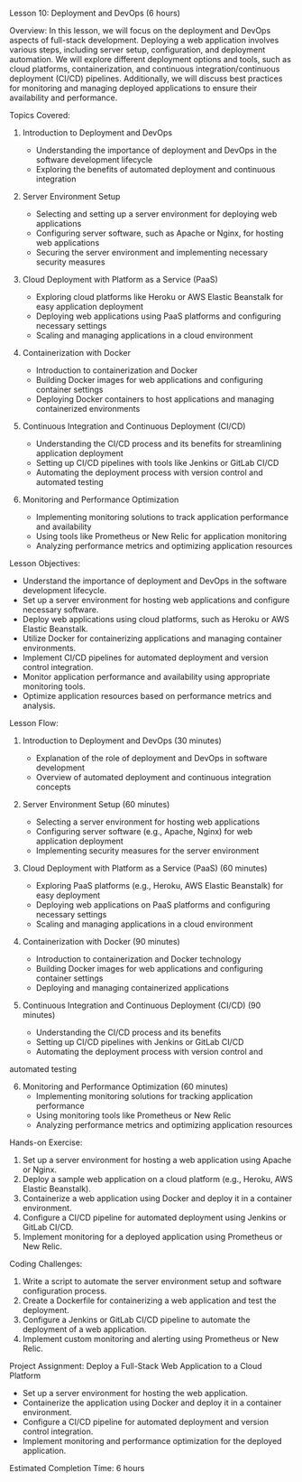 Lesson 10: Deployment and DevOps (6 hours)

Overview:
In this lesson, we will focus on the deployment and DevOps aspects of full-stack development. Deploying a web application involves various steps, including server setup, configuration, and deployment automation. We will explore different deployment options and tools, such as cloud platforms, containerization, and continuous integration/continuous deployment (CI/CD) pipelines. Additionally, we will discuss best practices for monitoring and managing deployed applications to ensure their availability and performance.

Topics Covered:
1. Introduction to Deployment and DevOps
   - Understanding the importance of deployment and DevOps in the software development lifecycle
   - Exploring the benefits of automated deployment and continuous integration

2. Server Environment Setup
   - Selecting and setting up a server environment for deploying web applications
   - Configuring server software, such as Apache or Nginx, for hosting web applications
   - Securing the server environment and implementing necessary security measures

3. Cloud Deployment with Platform as a Service (PaaS)
   - Exploring cloud platforms like Heroku or AWS Elastic Beanstalk for easy application deployment
   - Deploying web applications using PaaS platforms and configuring necessary settings
   - Scaling and managing applications in a cloud environment

4. Containerization with Docker
   - Introduction to containerization and Docker
   - Building Docker images for web applications and configuring container settings
   - Deploying Docker containers to host applications and managing containerized environments

5. Continuous Integration and Continuous Deployment (CI/CD)
   - Understanding the CI/CD process and its benefits for streamlining application deployment
   - Setting up CI/CD pipelines with tools like Jenkins or GitLab CI/CD
   - Automating the deployment process with version control and automated testing

6. Monitoring and Performance Optimization
   - Implementing monitoring solutions to track application performance and availability
   - Using tools like Prometheus or New Relic for application monitoring
   - Analyzing performance metrics and optimizing application resources

Lesson Objectives:
- Understand the importance of deployment and DevOps in the software development lifecycle.
- Set up a server environment for hosting web applications and configure necessary software.
- Deploy web applications using cloud platforms, such as Heroku or AWS Elastic Beanstalk.
- Utilize Docker for containerizing applications and managing container environments.
- Implement CI/CD pipelines for automated deployment and version control integration.
- Monitor application performance and availability using appropriate monitoring tools.
- Optimize application resources based on performance metrics and analysis.

Lesson Flow:
1. Introduction to Deployment and DevOps (30 minutes)
   - Explanation of the role of deployment and DevOps in software development
   - Overview of automated deployment and continuous integration concepts

2. Server Environment Setup (60 minutes)
   - Selecting a server environment for hosting web applications
   - Configuring server software (e.g., Apache, Nginx) for web application deployment
   - Implementing security measures for the server environment

3. Cloud Deployment with Platform as a Service (PaaS) (60 minutes)
   - Exploring PaaS platforms (e.g., Heroku, AWS Elastic Beanstalk) for easy deployment
   - Deploying web applications on PaaS platforms and configuring necessary settings
   - Scaling and managing applications in a cloud environment

4. Containerization with Docker (90 minutes)
   - Introduction to containerization and Docker technology
   - Building Docker images for web applications and configuring container settings
   - Deploying and managing containerized applications

5. Continuous Integration and Continuous Deployment (CI/CD) (90 minutes)
   - Understanding the CI/CD process and its benefits
   - Setting up CI/CD pipelines with Jenkins or GitLab CI/CD
   - Automating the deployment process with version control and

 automated testing

6. Monitoring and Performance Optimization (60 minutes)
   - Implementing monitoring solutions for tracking application performance
   - Using monitoring tools like Prometheus or New Relic
   - Analyzing performance metrics and optimizing application resources

Hands-on Exercise:
1. Set up a server environment for hosting a web application using Apache or Nginx.
2. Deploy a sample web application on a cloud platform (e.g., Heroku, AWS Elastic Beanstalk).
3. Containerize a web application using Docker and deploy it in a container environment.
4. Configure a CI/CD pipeline for automated deployment using Jenkins or GitLab CI/CD.
5. Implement monitoring for a deployed application using Prometheus or New Relic.

Coding Challenges:
1. Write a script to automate the server environment setup and software configuration process.
2. Create a Dockerfile for containerizing a web application and test the deployment.
3. Configure a Jenkins or GitLab CI/CD pipeline to automate the deployment of a web application.
4. Implement custom monitoring and alerting using Prometheus or New Relic.

Project Assignment:
Deploy a Full-Stack Web Application to a Cloud Platform
- Set up a server environment for hosting the web application.
- Containerize the application using Docker and deploy it in a container environment.
- Configure a CI/CD pipeline for automated deployment and version control integration.
- Implement monitoring and performance optimization for the deployed application.

Estimated Completion Time: 6 hours